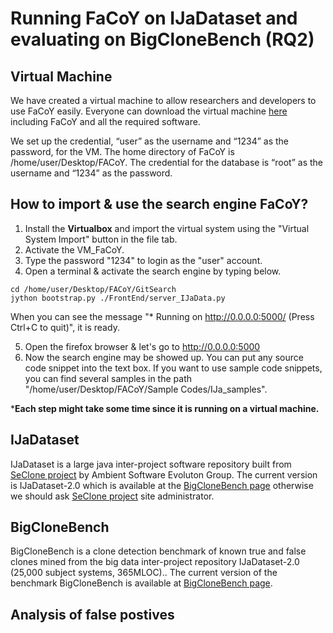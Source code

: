 # Running FaCoY on IJaDataset and evaluating on BigCloneBench (RQ2)

## Virtual Machine
We have created a virtual machine to allow researchers and developers to use FaCoY easily. Everyone can download the virtual machine [here](https://) including FaCoY and all the required software. 

We set up the credential, “user” as the username and “1234” as the password, for the VM. The home directory of FaCoY is /home/user/Desktop/FACoY. The credential for the database is “root” as the username and “1234” as the password.

## How to import & use the search engine FaCoY?
1. Install the **Virtualbox** and import the virtual system using the "Virtual System Import" button in the file tab.
2. Activate the VM_FaCoY.
3. Type the password "1234" to login as the "user" account.
4. Open a terminal & activate the search engine by typing below.

```
cd /home/user/Desktop/FACoY/GitSearch
jython bootstrap.py ./FrontEnd/server_IJaData.py
```

When you can see the message "* Running on http://0.0.0.0:5000/ (Press Ctrl+C to quit)", it is ready.

5. Open the firefox browser & let's go to http://0.0.0.0:5000
6. Now the search engine may be showed up. You can put any source code snippet into the text box. If you want to use sample code snippets, you can find several samples in the path "/home/user/Desktop/FACoY/Sample Codes/IJa_samples". 

***Each step might take some time since it is running on a virtual machine.**


## IJaDataset
IJaDataset is a large java inter-project software repository built from [SeClone project](https://sites.google.com/site/asegsecold/projects/seclone) by Ambient Software Evoluton Group. The current version is IJaDataset-2.0 which is available at the [BigCloneBench page](https://github.com/clonebench/BigCloneBench/blob/master/README.md) otherwise we should ask [SeClone project](https://sites.google.com/site/asegsecold/projects/seclone) site administrator.

## BigCloneBench
BigCloneBench is a clone detection benchmark of known true and false clones mined from the big data inter-project repository IJaDataset-2.0 (25,000 subject systems, 365MLOC).. The current version of the benchmark BigCloneBench is available at [BigCloneBench page](https://github.com/clonebench/BigCloneBench/blob/master/README.md).

## Analysis of false postives
